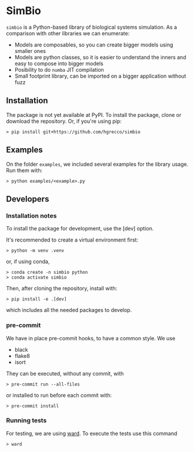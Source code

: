 # SimBio
`simbio` is a Python-based library of biological systems simulation. As a comparison with other libraries we can enumerate:

- Models are composables, so you can create bigger models using smaller ones
- Models are python classes, so it is easier to understand the inners and easy to compose into bigger models
- Posibility to do `numba` JIT compilation
- Small footprint library, can be imported on a bigger application without fuzz

## Installation
The package is not yet available at PyPI. To install the package, clone or download the repository. Or, if you're using pip:

```
> pip install git+https://github.com/hgrecco/simbio
```

## Examples
On the folder `examples`, we included several examples for the library usage. Run them with:

```
> python examples/<example>.py
```

## Developers

### Installation notes
To install the package for development, use the [dev] option.

It's recommended to create a virtual environment first:

```
> python -m venv .venv
```

or, if using conda,

```
> conda create -n simbio python
> conda activate simbio
```

Then, after cloning the repository, install with:

```
> pip install -e .[dev]
```

which includes all the needed packages to develop.

### pre-commit
We have in place pre-commit hooks, to have a common style. We use

- black
- flake8
- isort

They can be executed, without any commit, with

```
> pre-commit run --all-files
```

or installed to run before each commit with:

```
> pre-commit install
```

### Running tests
For testing, we are using [ward](https://wardpy.com/). To execute the tests use this command

```
> ward
```
